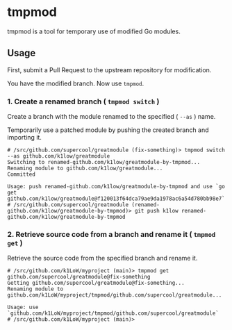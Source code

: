 # tmpmod

tmpmod is a tool for temporary use of modified Go modules.

## Usage

First, submit a Pull Request to the upstream repository for modification.

You have the modified branch. Now use `tmpmod`.

### 1. Create a renamed branch ( `tmpmod switch` )

Create a branch with the module renamed to the specified ( `--as` ) name.

Temporarily use a patched module by pushing the created branch and importing it.

``` console
# /src/github.com/supercool/greatmodule (fix-something)> tmpmod switch --as github.com/k1low/greatmodule
Switching to renamed-github.com/k1low/greatmodule-by-tmpmod...
Renaming module to github.com/k1low/greatmodule...
Committed

Usage: push renamed-github.com/k1low/greatmodule-by-tmpmod and use `go get github.com/k1low/greatmodule@f120013f64dca79ae9da1978ac6a54d780bb98e7`
# /src/github.com/supercool/greatmodule (renamed-github.com/k1low/greatmodule-by-tmpmod)> git push k1low renamed-github.com/k1low/greatmodule-by-tmpmod
```

### 2. Retrieve source code from a branch and rename it ( `tmpmod get` )

Retrieve the source code from the specified branch and rename it.

``` console
# /src/github.com/k1LoW/myproject (main)> tmpmod get github.com/supercool/greatmodule@fix-something
Getting github.com/supercool/greatmodule@fix-something...
Renaming module to github.com/k1LoW/myproject/tmpmod/github.com/supercool/greatmodule...

Usage: use `github.com/k1LoW/myproject/tmpmod/github.com/supercool/greatmodule`
# /src/github.com/k1LoW/myproject (main)>
```
